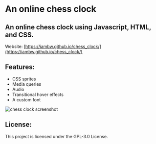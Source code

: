 # An online chess clock


## An online chess clock using Javascript, HTML, and CSS. ##


Website: [https://iambw.github.io/chess_clock/](https://iambw.github.io/chess_clock/)

## Features:
 * CSS sprites
 * Media queries
 * Audio
 * Transitional hover effects
 * A custom font


![chess clock screenshot](screenshot.jpg)


## License: ##

This project is licensed under the GPL-3.0 License.
